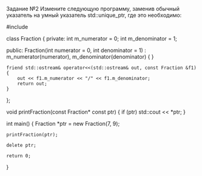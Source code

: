 Задание №2
Измените следующую программу, заменив обычный указатель на умный указатель std::unique_ptr, где это необходимо:

#include <iostream>
 
class Fraction
{
private:
	int m_numerator = 0;
	int m_denominator = 1;
 
public:
	Fraction(int numerator = 0, int denominator = 1) :
		m_numerator(numerator), m_denominator(denominator)
	{
	}
 
	friend std::ostream& operator<<(std::ostream& out, const Fraction &f1)
	{
		out << f1.m_numerator << "/" << f1.m_denominator;
		return out;
	}
};
 
void printFraction(const Fraction* const ptr)
{
	if (ptr)
		std::cout << *ptr;
}
 
int main()
{
	Fraction *ptr = new Fraction(7, 9);
 
	printFraction(ptr);
 
	delete ptr;
 
	return 0;
}
